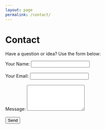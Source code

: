 ```yaml
---
layout: page
permalink: /contact/
---
```


# Contact

Have a question or idea? Use the form below:

<form action="https://formspree.io/f/mdklojyo" method="POST">
  <label>Your Name:
    <input type="text" name="name" required>
  </label><br><br>
  <label>Your Email:
    <input type="email" name="_replyto" required>
  </label><br><br>
  <label>Message:
    <textarea name="message" rows="5" required></textarea>
  </label><br><br>
  <button type="submit">Send</button>
</form>

